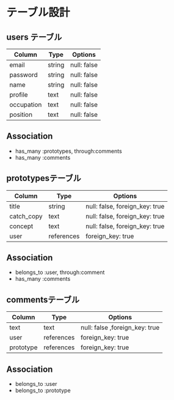 # テーブル設計

## users テーブル

| Column     | Type   | Options     |
| ---------- | ------ | ----------- |
| email      | string | null: false |
| password   | string | null: false |
| name       | string | null: false |
| profile    | text   | null: false |
| occupation | text   | null: false |
| position   | text   | null: false |

## Association

- has_many :prototypes, through:comments
- has_many :comments

## prototypesテーブル

| Column     | Type       | Options                        |
| ---------- | ---------- | ------------------------------ |
| title      | string     | null: false, foreign_key: true |
| catch_copy | text       | null: false, foreign_key: true |
| concept    | text       | null: false, foreign_key: true |
| user       | references | foreign_key: true              |

## Association

- belongs_to :user, through:comment
- has_many :comments

## commentsテーブル

| Column      | Type       | Options                         |
| ----------- | ---------- | ------------------------------- |
| text        | text       | null: false ,foreign_key: true  |
| user        | references | foreign_key: true               |
| prototype   | references | foreign_key: true               |

## Association

- belongs_to :user
- belongs_to :prototype


